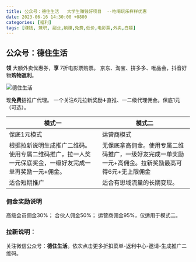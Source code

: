```yaml
---
title: 公众号：德住生活   大学生赚钱好项目  --吃喝玩乐样样优惠
date: 2023-06-16 14:30:00 +0800
categories: [福利]
tags: [赚钱, 兼职, 副业,躺赚,免费,低价,电影票,外卖,白嫖]
---
```


## 公众号：德住生活 

**领** 大额外卖优惠券，**享** 7折电影票购票。
京东、淘宝、拼多多、唯品会，抖音好物**购物返利**。

![德住生活](https://cdn.staticaly.com/gh/haofx/dz-images-picx@master/blog/德住生活.5h5zop6tewg0.JPG)

现**免费**招推广代理。
一个关注6元拉新奖励➕直推、一二级代理佣金。保底1元（可选）。

| 模式一                                                       | 模式二                                                       |
| ------------------------------------------------------------ | ------------------------------------------------------------ |
| 保底1元模式                                                  | 运营商模式                                                   |
| 根据拉新说明生成推广二维码。使用专属二维码推广，拉一人奖一元保底奖金，一级好友完成一单再奖励一元+佣金。 | 无保底拿高佣金。使用专属二维码推广，一级好友完成一单奖励一元+高佣金。拉新奖励最高可得6元+无上限佣金 |
| 适合短期推广                                                 | 适合有思域流量的长期变现。                                   |



### 佣金奖励说明

高级会员佣金30%；
合伙人佣金50%；
运营商佣金95%，仅适用于模式二。



### 拉新说明： 

关注微信公众号：**德住生活**。依次点击更多折扣菜单-返利中心-邀请-生成推广二维码。
